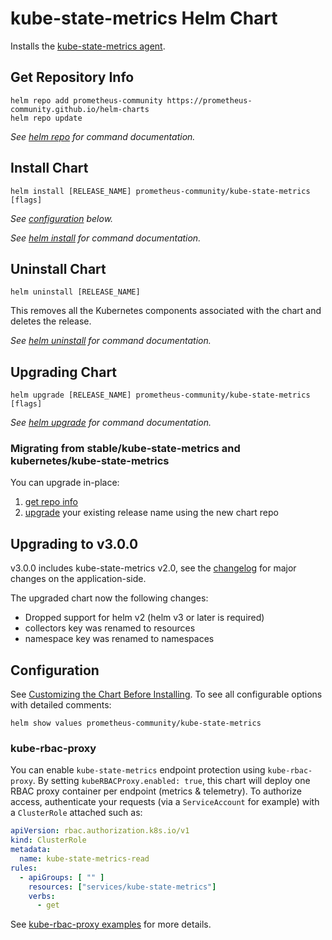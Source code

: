# kube-state-metrics Helm Chart

Installs the [kube-state-metrics agent](https://github.com/kubernetes/kube-state-metrics).

## Get Repository Info
<!-- textlint-disable -->
```console
helm repo add prometheus-community https://prometheus-community.github.io/helm-charts
helm repo update
```

_See [helm repo](https://helm.sh/docs/helm/helm_repo/) for command documentation._
<!-- textlint-enable -->

## Install Chart

```console
helm install [RELEASE_NAME] prometheus-community/kube-state-metrics [flags]
```

_See [configuration](#configuration) below._

_See [helm install](https://helm.sh/docs/helm/helm_install/) for command documentation._

## Uninstall Chart

```console
helm uninstall [RELEASE_NAME]
```

This removes all the Kubernetes components associated with the chart and deletes the release.

_See [helm uninstall](https://helm.sh/docs/helm/helm_uninstall/) for command documentation._

## Upgrading Chart

```console
helm upgrade [RELEASE_NAME] prometheus-community/kube-state-metrics [flags]
```

_See [helm upgrade](https://helm.sh/docs/helm/helm_upgrade/) for command documentation._

### Migrating from stable/kube-state-metrics and kubernetes/kube-state-metrics

You can upgrade in-place:

1. [get repo info](#get-repository-info)
1. [upgrade](#upgrading-chart) your existing release name using the new chart repo

## Upgrading to v3.0.0

v3.0.0 includes kube-state-metrics v2.0, see the [changelog](https://github.com/kubernetes/kube-state-metrics/blob/release-2.0/CHANGELOG.md) for major changes on the application-side.

The upgraded chart now the following changes:

* Dropped support for helm v2 (helm v3 or later is required)
* collectors key was renamed to resources
* namespace key was renamed to namespaces

## Configuration

See [Customizing the Chart Before Installing](https://helm.sh/docs/intro/using_helm/#customizing-the-chart-before-installing). To see all configurable options with detailed comments:

```console
helm show values prometheus-community/kube-state-metrics
```

### kube-rbac-proxy

You can enable `kube-state-metrics` endpoint protection using `kube-rbac-proxy`. By setting `kubeRBACProxy.enabled: true`, this chart will deploy one RBAC proxy container per endpoint (metrics & telemetry).
To authorize access, authenticate your requests (via a `ServiceAccount` for example) with a `ClusterRole` attached such as:

```yaml
apiVersion: rbac.authorization.k8s.io/v1
kind: ClusterRole
metadata:
  name: kube-state-metrics-read
rules:
  - apiGroups: [ "" ]
    resources: ["services/kube-state-metrics"]
    verbs:
      - get
```

See [kube-rbac-proxy examples](https://github.com/brancz/kube-rbac-proxy/tree/master/examples/resource-attributes) for more details.
